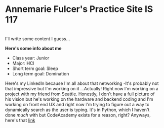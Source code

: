 <h1>Annemarie Fulcer's Practice Site IS 117</h1>


<br>
 I'll write some content I guess...<br>

**Here's some info about me**
- Class year: Junior 
- Major: HCI
- Short term goal: Sleep
- Long term goal: Domination 

Here's my LinkedIn because I'm all about that networking -It's probably not that impressive but I'm working on it 
...Actually! Right now I'm working on a project with my friend from Seattle. Honestly, I don't have a full picture of his vision but he's working on the hardware and backend coding and I'm working on front end UX and right now I'm trying to figure out a way to dynamically search as the user is typing. 
It's in Python, which I haven't done _much_ with but CodeAcademy exists for a reason, right? Anyways, here's that <a href="https://www.linkedin.com/in/annemarie-fulcer/">link</a>
